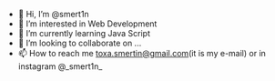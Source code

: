 - 👋 Hi, I’m @smert1n
- 👀 I’m interested in Web Development
- 🌱 I’m currently learning Java Script
- 💞️ I’m looking to collaborate on ...
- 📫 How to reach me toxa.smertin@gmail.com(it is my e-mail) or in instagram @\_smert1n_

<!---
smert1n/smert1n is a ✨ special ✨ repository because its `README.md` (this file) appears on your GitHub profile.
You can click the Preview link to take a look at your changes.
--->
